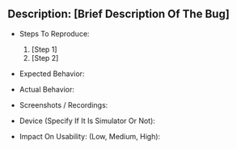## Description: [Brief Description Of The Bug]

- Steps To Reproduce:

  1. [Step 1]
  2. [Step 2]

- Expected Behavior:

- Actual Behavior:

- Screenshots / Recordings:

- Device (Specify If It Is Simulator Or Not):

- Impact On Usability: (Low, Medium, High):
